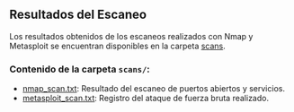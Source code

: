 ## Resultados del Escaneo

Los resultados obtenidos de los escaneos realizados con Nmap y Metasploit se encuentran disponibles en la carpeta [scans](./scans/).

### Contenido de la carpeta `scans/`:
- [nmap_scan.txt](/scans/nmap_scan.txt): Resultado del escaneo de puertos abiertos y servicios.
- [metasploit_scan.txt](metasploitable2-ssh-scan/scans/metasploit_scan.txt): Registro del ataque de fuerza bruta realizado.
  
